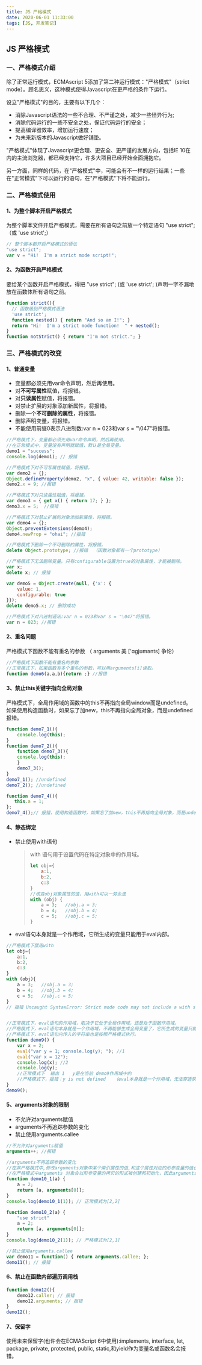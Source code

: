 ```yaml
---
title: JS 严格模式
date: 2020-06-01 11:33:00
tags: [JS, 开发笔记]
---
```


## JS 严格模式

### 一、严格模式介绍

除了正常运行模式，ECMAscript 5添加了第二种运行模式："严格模式"（strict mode）。顾名思义，这种模式使得Javascript在更严格的条件下运行。

设立"严格模式"的目的，主要有以下几个：

- 消除Javascript语法的一些不合理、不严谨之处，减少一些怪异行为;
- 消除代码运行的一些不安全之处，保证代码运行的安全；
- 提高编译器效率，增加运行速度；
- 为未来新版本的Javascript做好铺垫。

"严格模式"体现了Javascript更合理、更安全、更严谨的发展方向，包括IE 10在内的主流浏览器，都已经支持它，许多大项目已经开始全面拥抱它。

另一方面，同样的代码，在"严格模式"中，可能会有不一样的运行结果；一些在"正常模式"下可以运行的语句，在"严格模式"下将不能运行。

### 二、严格模式使用

#### **1、为整个脚本开启严格模式**

为整个脚本文件开启严格模式，需要在所有语句之前放一个特定语句 "use strict"; （或 'use strict';）

```js
// 整个脚本都开启严格模式的语法
"use strict";
var v = "Hi!  I'm a strict mode script!";
```

#### **2、为函数开启严格模式**

要给某个函数开启严格模式，得把 "use strict";  (或 'use strict'; )声明一字不漏地放在函数体所有语句之前。

```js
function strict(){
  // 函数级别严格模式语法
  'use strict';
  function nested() { return "And so am I!"; }
  return "Hi!  I'm a strict mode function!  " + nested();
}
function notStrict() { return "I'm not strict."; }
```

### 三、严格模式的改变

#### **1、普通变量**

- 变量都必须先用var命令声明，然后再使用。
- 对**不可写属性**赋值，将报错。
- 对**只读属性**赋值，将报错。
- 对禁止扩展的对象添加新属性，将报错。
- 删除一个**不可删除的属性**，将报错。
- 删除声明变量，将报错。
- 不能使用前缀0表示八进制数:var n = 023和var s = "\047"将报错。

```js
//严格模式下，变量都必须先用var命令声明，然后再使用。
//在正常模式中，变量没有声明就赋值，默认是全局变量。
demo1 = "success";
console.log(demo1); // 报错

//严格模式下对不可写属性赋值，将报错。
var demo2 = {};
Object.defineProperty(demo2, "x", { value: 42, writable: false });
demo2.x = 9; //报错

//严格模式下对只读属性赋值，将报错。
var demo3 = { get x() { return 17; } };
demo3.x = 5;  //报错

//严格模式下对禁止扩展的对象添加新属性，将报错。
var demo4 = {};
Object.preventExtensions(demo4);
demo4.newProp = "ohai"; //报错

//严格模式下删除一个不可删除的属性，将报错。
delete Object.prototype; //报错  （函数对象都有一个prototype）

//严格模式下无法删除变量。只有configurable设置为true的对象属性，才能被删除。
var x;
delete x; // 报错

var demo5 = Object.create(null, {'x': {
    value: 1,
    configurable: true
}});
delete demo5.x; // 删除成功

//严格模式下对八进制语法:var n = 023和var s = "\047"将报错。
var n = 023; //报错
```

#### **2、重名问题**

严格模式下函数不能有重名的参数  （  arguments 美 ['ɑɡjʊmənts] 争论）

```js
//严格模式下函数不能有重名的参数
//正常模式下，如果函数有多个重名的参数，可以用arguments[i]读取。
function demo6(a,a,b){return ;} //报错
```

#### **3、禁止this关键字指向全局对象**

严格模式下，全局作用域的函数中的this不再指向全局window而是undefined。
 如果使用构造函数时，如果忘了加new，this不再指向全局对象，而是undefined报错。

```js
function demo7_1(){
    console.log(this);
}
function demo7_2(){
    function demo7_3(){
    console.log(this);
    }
    demo7_3();
}
demo7_1(); //undefined
demo7_2(); //undefined

function demo7_4(){
   this.a = 1;
};
demo7_4();// 报错，使用构造函数时，如果忘了加new，this不再指向全局对象，而是undefined.a。
```

#### **4、静态绑定**

- 禁止使用with语句
  
  > with 语句用于设置代码在特定对象中的作用域。
  >
  > ```js
  > let obj={
  >     a:1,
  >     b:2,
  >     c:3
  > }
  > //改变obj对象属性的值，用with可以一劳永逸
  > with (obj) {
  > 	a = 3;   //obj.a = 3;
  > 	b = 4;   //obj.b = 4;
  > 	c = 5;   //obj.c = 5;
  > }
  > ```


- eval语句本身就是一个作用域，它所生成的变量只能用于eval内部。

```js
//严格模式下禁用with
let obj={
    a:1,
    b:2,
    c:3
}
with (obj){
    a = 3;   //obj.a = 3;
	b = 4;   //obj.b = 4;
	c = 5;   //obj.c = 5;
}
// 报错 Uncaught SyntaxError: Strict mode code may not include a with statemen


//正常模式下，eval语句的作用域，取决于它处于全局作用域，还是处于函数作用域。
//严格模式下，eval语句本身就是一个作用域，不再能够生成全局变量了，它所生成的变量只能用于eval内部。
//严格模式下，eval语句内传入的字符串也是按照严格模式执行。
function demo9() {
    var x = 2;
    eval("var y = 1; console.log(y); "); //1
    eval("var x = 12");
    console.log(x); //2
    console.log(y); 
    //正常模式下  输出 1   y是在当前 demo9作用域中的
    //严格模式下，报错：y is not defined   （eval本身就是一个作用域，无法穿透获取eval内部的变量）
}
demo9();
```

#### **5、arguments对象的限制**

- 不允许对arguments赋值
- arguments不再追踪参数的变化
- 禁止使用arguments.callee

```js
//不允许对arguments赋值
arguments++; //报错

//arguments不再追踪参数的变化
//在非严格模式中,修改arguments对象中某个索引属性的值,和这个属性对应的形参变量的值也会同时变化,反之亦然。
//在严格模式中arguments 对象会以形参变量的拷贝的形式被创建和初始化，因此arguments对象的改变不会影响形参。
function demo10_1(a) {
    a = 2;
    return [a, arguments[0]];
}
console.log(demo10_1(1)); // 正常模式为[2,2]

function demo10_2(a) {
    "use strict"
    a = 2;
    return [a, arguments[0]];
}
console.log(demo10_2(1)); // 严格模式为[2,1]

//禁止使用arguments.callee
var demo11 = function() { return arguments.callee; };
demo11(); // 报错
```

#### **6、禁止在函数内部遍历调用栈**

```js
function demo12(){
    demo12.caller; // 报错
    demo12.arguments; // 报错
}
demo12();
```

#### **7、保留字**

使用未来保留字(也许会在ECMAScript 6中使用):implements, interface, let, package, private, protected, public, static,和yield作为变量名或函数名会报错。



